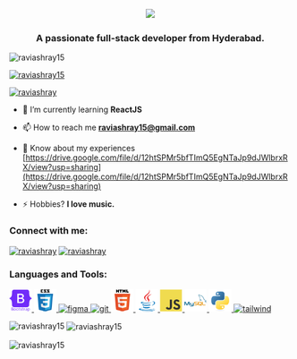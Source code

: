 <p align="center">
  <img src="https://readme-typing-svg.demolab.com?lines=Hey!+I+am+Ravi+Ashray+.+.+.;A+passionate+full-stack+develop+from+Hyderabad;ReactJS+%26+Tailwind+Enthusiast&center=true&vCenter=true&width=700&height=45&color=00F7EE&size=30&duration=3000" />
</p>

<h3 align="center">A passionate full-stack developer from Hyderabad.</h3>

<p align="left"> <img src="https://komarev.com/ghpvc/?username=raviashray15&label=Profile%20views&color=0e75b6&style=flat" alt="raviashray15" /> </p>

<p align="left"> <a href="https://github.com/ryo-ma/github-profile-trophy"><img src="https://github-profile-trophy.vercel.app/?username=raviashray15" alt="raviashray15" /></a> </p>

<p align="left"> <a href="https://twitter.com/raviashray" target="blank"><img src="https://img.shields.io/twitter/follow/raviashray?logo=twitter&style=for-the-badge" alt="raviashray" /></a> </p>

- 🌱 I’m currently learning **ReactJS**

- 📫 How to reach me **raviashray15@gmail.com**

- 📄 Know about my experiences [https://drive.google.com/file/d/12htSPMr5bfTImQ5EgNTaJp9dJWlbrxRX/view?usp=sharing](https://drive.google.com/file/d/12htSPMr5bfTImQ5EgNTaJp9dJWlbrxRX/view?usp=sharing)

- ⚡ Hobbies? **I love music.**

<h3 align="left">Connect with me:</h3>
<p align="left">
<a href="https://twitter.com/raviashray" target="blank"><img align="center" src="https://raw.githubusercontent.com/rahuldkjain/github-profile-readme-generator/master/src/images/icons/Social/twitter.svg" alt="raviashray" height="30" width="40" /></a>
<a href="https://linkedin.com/in/raviashray" target="blank"><img align="center" src="https://raw.githubusercontent.com/rahuldkjain/github-profile-readme-generator/master/src/images/icons/Social/linked-in-alt.svg" alt="raviashray" height="30" width="40" /></a>
</p>

<h3 align="left">Languages and Tools:</h3>
<p align="left"> <a href="https://getbootstrap.com" target="_blank" rel="noreferrer"> <img src="https://raw.githubusercontent.com/devicons/devicon/master/icons/bootstrap/bootstrap-plain-wordmark.svg" alt="bootstrap" width="40" height="40"/> </a> <a href="https://www.w3schools.com/css/" target="_blank" rel="noreferrer"> <img src="https://raw.githubusercontent.com/devicons/devicon/master/icons/css3/css3-original-wordmark.svg" alt="css3" width="40" height="40"/> </a> <a href="https://www.figma.com/" target="_blank" rel="noreferrer"> <img src="https://www.vectorlogo.zone/logos/figma/figma-icon.svg" alt="figma" width="40" height="40"/> </a> <a href="https://git-scm.com/" target="_blank" rel="noreferrer"> <img src="https://www.vectorlogo.zone/logos/git-scm/git-scm-icon.svg" alt="git" width="40" height="40"/> </a> <a href="https://www.w3.org/html/" target="_blank" rel="noreferrer"> <img src="https://raw.githubusercontent.com/devicons/devicon/master/icons/html5/html5-original-wordmark.svg" alt="html5" width="40" height="40"/> </a> <a href="https://www.java.com" target="_blank" rel="noreferrer"> <img src="https://raw.githubusercontent.com/devicons/devicon/master/icons/java/java-original.svg" alt="java" width="40" height="40"/> </a> <a href="https://developer.mozilla.org/en-US/docs/Web/JavaScript" target="_blank" rel="noreferrer"> <img src="https://raw.githubusercontent.com/devicons/devicon/master/icons/javascript/javascript-original.svg" alt="javascript" width="40" height="40"/> </a> <a href="https://www.mysql.com/" target="_blank" rel="noreferrer"> <img src="https://raw.githubusercontent.com/devicons/devicon/master/icons/mysql/mysql-original-wordmark.svg" alt="mysql" width="40" height="40"/> </a> <a href="https://www.python.org" target="_blank" rel="noreferrer"> <img src="https://raw.githubusercontent.com/devicons/devicon/master/icons/python/python-original.svg" alt="python" width="40" height="40"/> </a> <a href="https://tailwindcss.com/" target="_blank" rel="noreferrer"> <img src="https://www.vectorlogo.zone/logos/tailwindcss/tailwindcss-icon.svg" alt="tailwind" width="40" height="40"/> </a> </p>

<p><img align="left" src="https://github-readme-stats.vercel.app/api/top-langs?username=raviashray15&show_icons=true&locale=en&layout=compact" alt="raviashray15" /></p>

<p>&nbsp;<img align="center" src="https://github-readme-stats.vercel.app/api?username=raviashray15&show_icons=true&locale=en" alt="raviashray15" /></p>

<p><img align="center" src="https://github-readme-streak-stats.herokuapp.com/?user=raviashray15&" alt="raviashray15" /></p>
